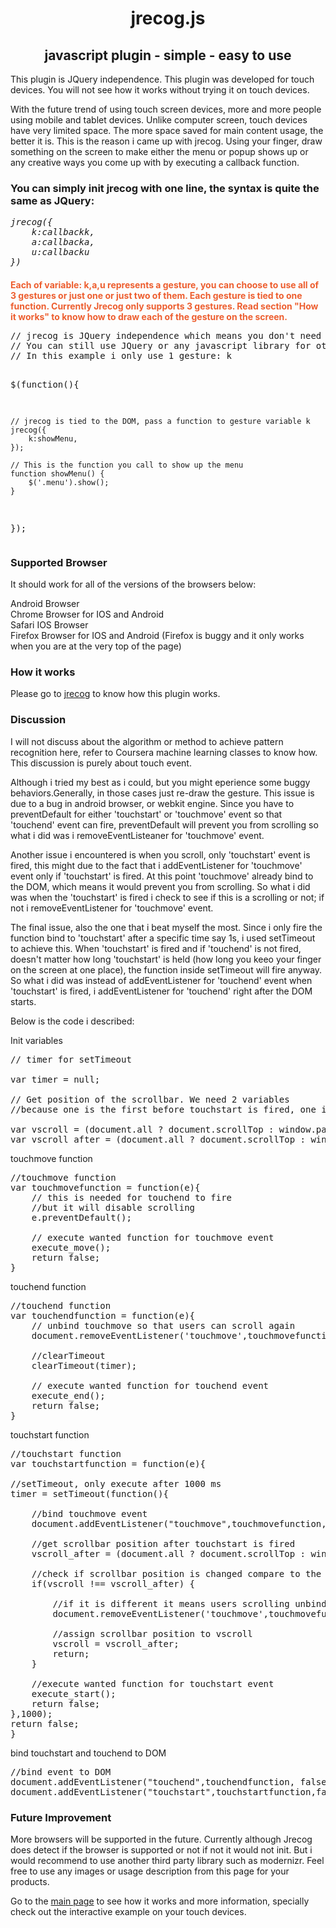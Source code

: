 <h1 align="center">jrecog.js</h1>
<h2 align="center">javascript plugin - simple - easy to use</h2>
This plugin is JQuery independence. This plugin was developed for touch devices. You will not see how it works without trying it on touch devices.

With the future trend of using touch screen devices, more and more people using mobile and tablet devices. Unlike computer screen, touch devices have very limited space. The more space saved for main content usage, the better it is. This is the reason i came up with jrecog. Using your finger, draw something on the screen to make either the menu or popup shows up or any creative ways you come up with by executing a callback function. 
<h3>You can simply init jrecog with one line, the syntax is quite the same as JQuery:</h3>
		<pre><i>jrecog({
	k:callbackk,
	a:callbacka,
	u:callbacku
})</i></pre>
		<h3 style="font-size:14px;color:#ED5E2F">
			Each of variable: k,a,u represents a gesture, you can choose to use all of 3 gestures
			or just one or just two of them. Each gesture is tied to one function. Currently Jrecog only supports 3 gestures.
			Read section "How it works" to know how to draw each of the gesture on the screen.
		</h3>
		<pre>
// jrecog is JQuery independence which means you don't need JQuery to run it.
// You can still use JQuery or any javascript library for other usuage.
// In this example i only use 1 gesture: k

$(function(){

	// jrecog is tied to the DOM, pass a function to gesture variable k
	jrecog({
		k:showMenu,
	});
	
	// This is the function you call to show up the menu
	function showMenu() {   
		$('.menu').show();
	}
});</pre>

<h3>Supported Browser</h3>
It should work for all of the versions of the browsers below:

Android Browser   
Chrome Browser for IOS and Android 	
Safari IOS Browser 	
Firefox Browser for IOS and Android (Firefox is buggy and it only works when you are at the very top of the page)

<h3>How it works</h3>

Please go to <a href="http://jrecog.co.nf/">jrecog</a> to know how this plugin works.

<h3>Discussion</h3>

I will not discuss about the algorithm or method to achieve pattern recognition here, refer to Coursera machine learning classes to know how. This discussion is purely about touch event.

Although i tried my best as i could, but you might eperience some buggy behaviors.Generally, in those cases just re-draw the gesture. This issue is due to a bug in android browser, or webkit engine. Since you have to preventDefault for either 'touchstart' or 'touchmove' event so that 'touchend' event can fire, preventDefault will prevent you from scrolling so what i did was i removeEventListeaner for 'touchmove' event.

Another issue i encountered is when you scroll, only 'touchstart' event is fired, this might due to the fact that i addEventListener for 'touchmove' event only if 'touchstart' is fired. At this point 'touchmove' already bind to the DOM, which means it would prevent you from scrolling. So what i did was when the 'touchstart' is fired i check to see if this is a scrolling or not; if not i removeEventListener for 'touchmove' event.

The final issue, also the one that i beat myself the most. Since i only fire the function bind to 'touchstart' after a specific time say 1s, i used setTimeout to achieve this. When 'touchstart' is fired and if 'touchend' is not fired, doesn't matter how long 'touchstart' is held (how long you keeo your finger on the screen at one place), the function inside setTimeout will fire anyway. So what i did was instead of addEventListener for 'touchend' event when 'touchstart' is fired, i addEventListener for 'touchend' right after the DOM starts.

Below is the code i described:

Init variables

<pre>// timer for setTimeout

var timer = null;	

// Get position of the scrollbar. We need 2 variables 
//because one is the first before touchstart is fired, one is after.

var vscroll = (document.all ? document.scrollTop : window.pageYOffset);
var vscroll_after = (document.all ? document.scrollTop : window.pageYOffset);</pre>

touchmove function

		
<pre>//touchmove function
var touchmovefunction = function(e){
	// this is needed for touchend to fire 
	//but it will disable scrolling	
	e.preventDefault();	
	
	// execute wanted function for touchmove event	
	execute_move();
	return false;
}</pre>

touchend function

<pre>//touchend function
var touchendfunction = function(e){
	// unbind touchmove so that users can scroll again	
	document.removeEventListener('touchmove',touchmovefunction,false);
	
	//clearTimeout	
	clearTimeout(timer);
	
	// execute wanted function for touchend event	
	execute_end();
	return false;
}</pre>

touchstart function

		
<pre>//touchstart function
var touchstartfunction = function(e){

//setTimeout, only execute after 1000 ms
timer = setTimeout(function(){

	//bind touchmove event	
	document.addEventListener("touchmove",touchmovefunction, false);
	
	//get scrollbar position after touchstart is fired
	vscroll_after = (document.all ? document.scrollTop : window.pageYOffset);
	
	//check if scrollbar position is changed compare to the first time
	if(vscroll !== vscroll_after) {
		
		//if it is different it means users scrolling unbind touchmove event
		document.removeEventListener('touchmove',touchmovefunction,false);
		
		//assign scrollbar position to vscroll
		vscroll = vscroll_after;
		return;
	}
	
	//execute wanted function for touchstart event
	execute_start();
	return false;
},1000);
return false;		
}</pre>

bind touchstart and touchend to DOM

	
<pre>//bind event to DOM
document.addEventListener("touchend",touchendfunction, false);	
document.addEventListener("touchstart",touchstartfunction,false);</pre>

<h3>Future Improvement</h3>

More browsers will be supported in the future. Currently although Jrecog does detect if the browser is supported or not if not it would not init. But i would recommend to use another third party library such as modernizr. Feel free to use any images or usage description from this page for your products.

Go to the <a href="http://jrecog.co.nf/">main page</a> to see how it works and more information, specially check out the interactive example on your touch devices.
